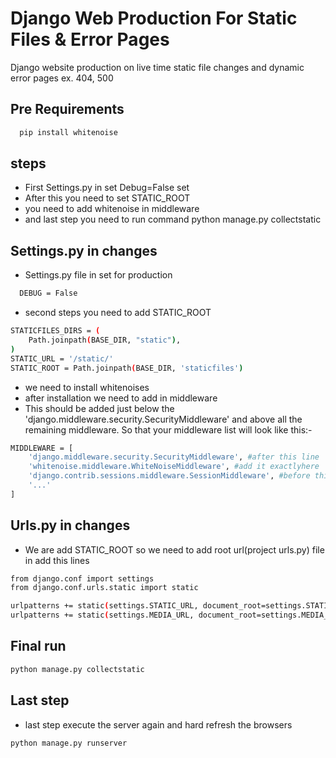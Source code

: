 # Django Web Production For Static Files & Error Pages 

Django website production on live time static file changes and dynamic error pages ex. 404, 500 

## Pre Requirements
```bash
  pip install whitenoise
```
## steps
- First Settings.py in set Debug=False set
- After this you need to set STATIC_ROOT 
- you need to add whitenoise in middleware
- and last step you need to run command python manage.py collectstatic


## Settings.py in changes
- Settings.py file in set for production

```bash
  DEBUG = False
```

- second steps you need to add STATIC_ROOT

```bash
STATICFILES_DIRS = (
    Path.joinpath(BASE_DIR, "static"),
)
STATIC_URL = '/static/'
STATIC_ROOT = Path.joinpath(BASE_DIR, 'staticfiles')
```

- we need to install whitenoises
- after installation we need to add in middleware
- This should be added just below the 'django.middleware.security.SecurityMiddleware' and above all the remaining middleware. So that your middleware list will look like this:-

```bash
MIDDLEWARE = [
    'django.middleware.security.SecurityMiddleware', #after this line
    'whitenoise.middleware.WhiteNoiseMiddleware', #add it exactlyhere
    'django.contrib.sessions.middleware.SessionMiddleware', #before this
    '...'
]
```


## Urls.py in changes
- We are add STATIC_ROOT so we need to add root url(project urls.py) file in add this lines

```bash
from django.conf import settings
from django.conf.urls.static import static

urlpatterns += static(settings.STATIC_URL, document_root=settings.STATIC_ROOT)
urlpatterns += static(settings.MEDIA_URL, document_root=settings.MEDIA_ROOT)
```

## Final run

```bash
python manage.py collectstatic
```

## Last step
- last step execute the server again and hard refresh the browsers
```bash
python manage.py runserver
```
